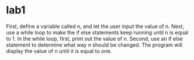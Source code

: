 # lab1
First, define a variable called n, and let the user input the value of n.
Next, use a while loop to make the if else statements keep running until n is equal to 1.
In the while loop, first, print out the value of n.
Second, use an if else statement to determine what way n should be changed.
The program will display the value of n until it is equal to one.
